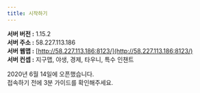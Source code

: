 ```yaml
---
title: 시작하기
---
```


**서버 버전 :**&nbsp;1.15.2<br>**서버 주소 :** 58.227.113.186<br>**서버 웹맵 :** [http://58.227.113.186:8123/](http://58.227.113.186:8123/)<br>**서버 컨셉 :**&nbsp;지구맵, 야생, 경제, 타우니, 특수 인챈트

2020년 6월 14일에 오픈했습니다.<br>접속하기 전에 3분 가이드를 확인해주세요.<br>&nbsp;